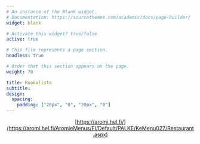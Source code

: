 ```yaml
---
# An instance of the Blank widget.
# Documentation: https://sourcethemes.com/academic/docs/page-builder/
widget: blank

# Activate this widget? true/false
active: true

# This file represents a page section.
headless: true

# Order that this section appears on the page.
weight: 70

title: Ruokalista 
subtitle:
design:
  spacing:
    padding: ["20px", "0", "20px", "0"]
---
```

<center>

[https://aromi.hel.fi/](https://aromi.hel.fi/AromieMenus/FI/Default/PALKE/KeMenu027/Restaurant.aspx)

<script language="JavaScript" src="https://www.feedroll.com/rssviewer/feed2js.php?src=https%3A%2F%2Faromi.hel.fi%2FAromieMenus%2FFI%2FDefault%2FPALKE%2FKeMenu027%2FRss.aspx%3FId%3Da7e20164-7671-45d8-8a16-c5eea91f740f%26DateMode%3D1&chan=y&desc=1&utf=y"  charset="UTF-8" type="text/javascript"></script>

</center>
